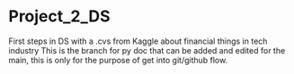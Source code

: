 # Project_2_DS
First steps in DS with a .cvs from Kaggle about financial things in tech industry 
This is the branch for py doc that can be added and edited for the main, this is only for the purpose of get into git/github flow.


